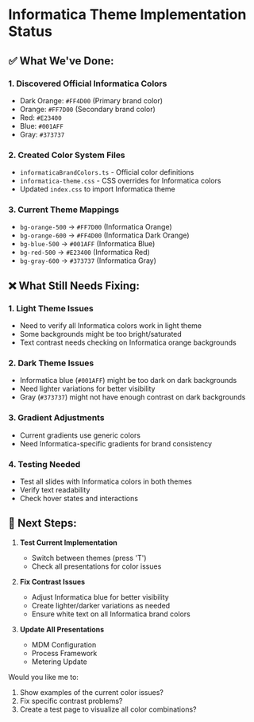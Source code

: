 # Informatica Theme Implementation Status

## ✅ What We've Done:

### 1. **Discovered Official Informatica Colors**
- Dark Orange: `#FF4D00` (Primary brand color)
- Orange: `#FF7D00` (Secondary brand color)
- Red: `#E23400`
- Blue: `#001AFF`
- Gray: `#373737`

### 2. **Created Color System Files**
- `informaticaBrandColors.ts` - Official color definitions
- `informatica-theme.css` - CSS overrides for Informatica colors
- Updated `index.css` to import Informatica theme

### 3. **Current Theme Mappings**
- `bg-orange-500` → `#FF7D00` (Informatica Orange)
- `bg-orange-600` → `#FF4D00` (Informatica Dark Orange)
- `bg-blue-500` → `#001AFF` (Informatica Blue)
- `bg-red-500` → `#E23400` (Informatica Red)
- `bg-gray-600` → `#373737` (Informatica Gray)

## ❌ What Still Needs Fixing:

### 1. **Light Theme Issues**
- Need to verify all Informatica colors work in light theme
- Some backgrounds might be too bright/saturated
- Text contrast needs checking on Informatica orange backgrounds

### 2. **Dark Theme Issues**
- Informatica blue (`#001AFF`) might be too dark on dark backgrounds
- Need lighter variations for better visibility
- Gray (`#373737`) might not have enough contrast on dark backgrounds

### 3. **Gradient Adjustments**
- Current gradients use generic colors
- Need Informatica-specific gradients for brand consistency

### 4. **Testing Needed**
- Test all slides with Informatica colors in both themes
- Verify text readability
- Check hover states and interactions

## 🔧 Next Steps:

1. **Test Current Implementation**
   - Switch between themes (press 'T')
   - Check all presentations for color issues

2. **Fix Contrast Issues**
   - Adjust Informatica blue for better visibility
   - Create lighter/darker variations as needed
   - Ensure white text on all Informatica brand colors

3. **Update All Presentations**
   - MDM Configuration
   - Process Framework
   - Metering Update

Would you like me to:
1. Show examples of the current color issues?
2. Fix specific contrast problems?
3. Create a test page to visualize all color combinations?